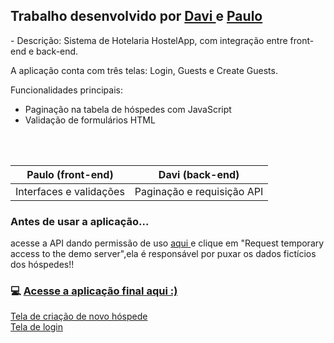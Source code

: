 ## Trabalho desenvolvido por <a href="https://github.com/bernardesdavi">Davi </a> e <a href="https://github.com/pauloesmelos">Paulo </a>
<p>- Descrição: Sistema de Hotelaria HostelApp, com integração entre front-end e back-end.</p>
<p> A aplicação conta com três telas: Login, Guests e Create Guests.</p>
<p> Funcionalidades principais: </p>
<ul>
  <li> Paginação na tabela de hóspedes com JavaScript </li>
  <li> Validação de formulários HTML</li>
</ul>
<br><br>
<table>
  <thead>
    <tr> <th>Paulo (front-end)</th> <th> Davi (back-end)</th></tr>
  </thead>
  <tbody>
  <tr> <td>Interfaces e validações </td> <td>Paginação e requisição API</td></tr>
  </tbody>
</table>
<h3>Antes de usar a aplicação...</h3>
<p> acesse a API dando permissão de uso <a href="https://cors-anywhere.herokuapp.com/corsdemo">aqui </a> e clique em "Request temporary access to the demo server",ela é responsável por puxar os dados fictícios dos hóspedes!!</p>
<h3> 💻 <a href="https://www2.bcc.unifal-mg.edu.br/~2019.1.08.021/guests/index.html">Acesse a aplicação final aqui :) <a> </h3>
<a href="https://www2.bcc.unifal-mg.edu.br/~2019.1.08.021/create/index.html"> Tela de criação de novo hóspede</a><br>
<a href="https://www2.bcc.unifal-mg.edu.br/~2019.1.08.021/login/index.html"> Tela de login</a>
